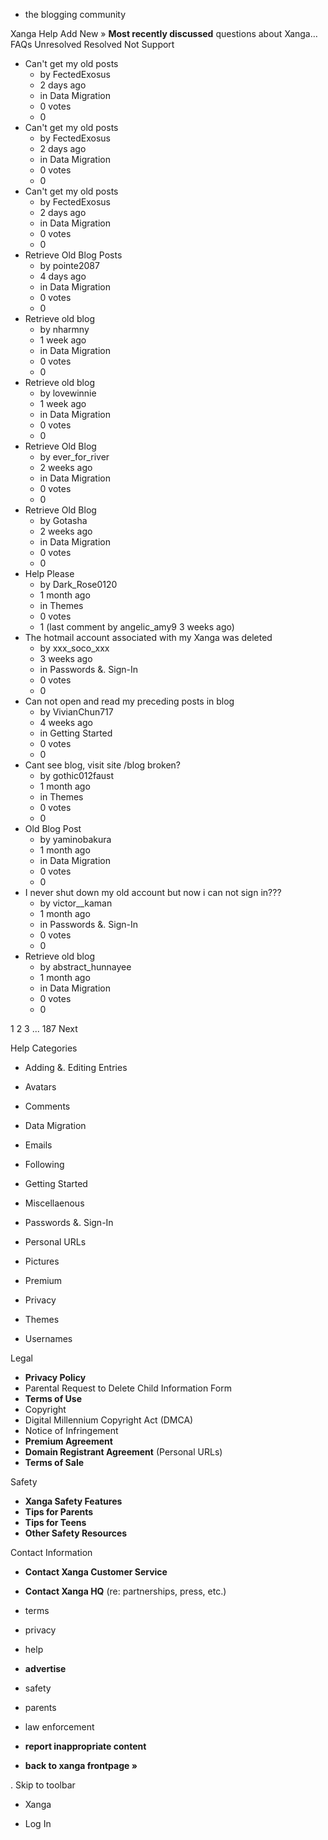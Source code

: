 *   the blogging community

Xanga Help Add New » **Most recently discussed** questions about Xanga… FAQs Unresolved Resolved Not Support

*   Can't get my old posts
    *   by FectedExosus
    *   2 days ago
    *   in Data Migration
    *   0 votes
    *   0
*   Can't get my old posts
    *   by FectedExosus
    *   2 days ago
    *   in Data Migration
    *   0 votes
    *   0
*   Can't get my old posts
    *   by FectedExosus
    *   2 days ago
    *   in Data Migration
    *   0 votes
    *   0
*   Retrieve Old Blog Posts
    *   by pointe2087
    *   4 days ago
    *   in Data Migration
    *   0 votes
    *   0
*   Retrieve old blog
    *   by nharmny
    *   1 week ago
    *   in Data Migration
    *   0 votes
    *   0
*   Retrieve old blog
    *   by lovewinnie
    *   1 week ago
    *   in Data Migration
    *   0 votes
    *   0
*   Retrieve Old Blog
    *   by ever\_for\_river
    *   2 weeks ago
    *   in Data Migration
    *   0 votes
    *   0
*   Retrieve Old Blog
    *   by Gotasha
    *   2 weeks ago
    *   in Data Migration
    *   0 votes
    *   0
*   Help Please
    *   by Dark\_Rose0120
    *   1 month ago
    *   in Themes
    *   0 votes
    *   1 (last comment by angelic\_amy9 3 weeks ago)
*   The hotmail account associated with my Xanga was deleted
    *   by xxx\_soco\_xxx
    *   3 weeks ago
    *   in Passwords &. Sign-In
    *   0 votes
    *   0
*   Can not open and read my preceding posts in blog
    *   by VivianChun717
    *   4 weeks ago
    *   in Getting Started
    *   0 votes
    *   0
*   Cant see blog, visit site /blog broken?
    *   by gothic012faust
    *   1 month ago
    *   in Themes
    *   0 votes
    *   0
*   Old Blog Post
    *   by yaminobakura
    *   1 month ago
    *   in Data Migration
    *   0 votes
    *   0
*   I never shut down my old account but now i can not sign in???
    *   by victor\_\_kaman
    *   1 month ago
    *   in Passwords &. Sign-In
    *   0 votes
    *   0
*   Retrieve old blog
    *   by abstract\_hunnayee
    *   1 month ago
    *   in Data Migration
    *   0 votes
    *   0

1 2 3 ... 187 Next

Help Categories

*   Adding &. Editing Entries
*   Avatars
*   Comments
*   Data Migration
*   Emails
*   Following
*   Getting Started
*   Miscellaenous

*   Passwords &. Sign-In
*   Personal URLs
*   Pictures
*   Premium
*   Privacy
*   Themes
*   Usernames

Legal

*   **Privacy Policy**
*   Parental Request to Delete Child Information Form
*   **Terms of Use**
*   Copyright
*   Digital Millennium Copyright Act (DMCA)
*   Notice of Infringement
*   **Premium Agreement**
*   **Domain Registrant Agreement** (Personal URLs)
*   **Terms of Sale**

Safety

*   **Xanga Safety Features**
*   **Tips for Parents**
*   **Tips for Teens**
*   **Other Safety Resources**

Contact Information

*   **Contact Xanga Customer Service**
*   **Contact Xanga HQ** (re: partnerships, press, etc.)

*   terms
*   privacy
*   help
*   **advertise**

*   safety
*   parents
*   law enforcement
*   **report inappropriate content**

*   **back to xanga frontpage »**

<img src="http://pixel.quantserve.com/pixel/p-87h-iNOVooym2.gif" style="display: none" height="1" width="1" alt="Quantcast"/>. Skip to toolbar

*   Xanga

*   Log In
